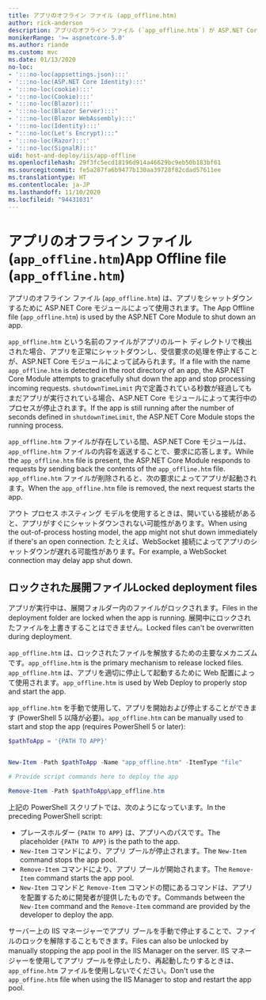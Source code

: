 ```yaml
---
title: アプリのオフライン ファイル (app_offline.htm)
author: rick-anderson
description: アプリのオフライン ファイル (`app_offline.htm`) が ASP.NET Core モジュールでどのように機能するかについて説明します。
monikerRange: '>= aspnetcore-5.0'
ms.author: riande
ms.custom: mvc
ms.date: 01/13/2020
no-loc:
- ':::no-loc(appsettings.json):::'
- ':::no-loc(ASP.NET Core Identity):::'
- ':::no-loc(cookie):::'
- ':::no-loc(Cookie):::'
- ':::no-loc(Blazor):::'
- ':::no-loc(Blazor Server):::'
- ':::no-loc(Blazor WebAssembly):::'
- ':::no-loc(Identity):::'
- ":::no-loc(Let's Encrypt):::"
- ':::no-loc(Razor):::'
- ':::no-loc(SignalR):::'
uid: host-and-deploy/iis/app-offline
ms.openlocfilehash: 29f3fc5ecd18196d914a46629bc9eb50b183bf61
ms.sourcegitcommit: fe5a287fa6b9477b130aa39728f82cdad57611ee
ms.translationtype: HT
ms.contentlocale: ja-JP
ms.lasthandoff: 11/10/2020
ms.locfileid: "94431031"
---
```

# <a name="app-offline-file-app_offlinehtm"></a><span data-ttu-id="70a39-103">アプリのオフライン ファイル (`app_offline.htm`)</span><span class="sxs-lookup"><span data-stu-id="70a39-103">App Offline file (`app_offline.htm`)</span></span>

<span data-ttu-id="70a39-104">アプリのオフライン ファイル (`app_offline.htm`) は、アプリをシャットダウンするために ASP.NET Core モジュールによって使用されます。</span><span class="sxs-lookup"><span data-stu-id="70a39-104">The App Offline file (`app_offline.htm`) is used by the ASP.NET Core Module to shut down an app.</span></span>

<span data-ttu-id="70a39-105">`app_offline.htm` という名前のファイルがアプリのルート ディレクトリで検出された場合、アプリを正常にシャットダウンし、受信要求の処理を停止することが、ASP.NET Core モジュールによって試みられます。</span><span class="sxs-lookup"><span data-stu-id="70a39-105">If a file with the name `app_offline.htm` is detected in the root directory of an app, the ASP.NET Core Module attempts to gracefully shut down the app and stop processing incoming requests.</span></span> <span data-ttu-id="70a39-106">`shutdownTimeLimit` 内で定義されている秒数が経過してもまだアプリが実行されている場合、ASP.NET Core モジュールによって実行中のプロセスが停止されます。</span><span class="sxs-lookup"><span data-stu-id="70a39-106">If the app is still running after the number of seconds defined in `shutdownTimeLimit`, the ASP.NET Core Module stops the running process.</span></span>

<span data-ttu-id="70a39-107">`app_offline.htm` ファイルが存在している間、ASP.NET Core モジュールは、`app_offline.htm` ファイルの内容を返送することで、要求に応答します。</span><span class="sxs-lookup"><span data-stu-id="70a39-107">While the `app_offline.htm` file is present, the ASP.NET Core Module responds to requests by sending back the contents of the `app_offline.htm` file.</span></span> <span data-ttu-id="70a39-108">`app_offline.htm` ファイルが削除されると、次の要求によってアプリが起動されます。</span><span class="sxs-lookup"><span data-stu-id="70a39-108">When the `app_offline.htm` file is removed, the next request starts the app.</span></span>

<span data-ttu-id="70a39-109">アウト プロセス ホスティング モデルを使用するときは、開いている接続があると、アプリがすぐにシャットダウンされない可能性があります。</span><span class="sxs-lookup"><span data-stu-id="70a39-109">When using the out-of-process hosting model, the app might not shut down immediately if there's an open connection.</span></span> <span data-ttu-id="70a39-110">たとえば、WebSocket 接続によってアプリのシャットダウンが遅れる可能性があります。</span><span class="sxs-lookup"><span data-stu-id="70a39-110">For example, a WebSocket connection may delay app shut down.</span></span>

## <a name="locked-deployment-files"></a><span data-ttu-id="70a39-111">ロックされた展開ファイル</span><span class="sxs-lookup"><span data-stu-id="70a39-111">Locked deployment files</span></span>

<span data-ttu-id="70a39-112">アプリが実行中は、展開フォルダー内のファイルがロックされます。</span><span class="sxs-lookup"><span data-stu-id="70a39-112">Files in the deployment folder are locked when the app is running.</span></span> <span data-ttu-id="70a39-113">展開中にロックされたファイルを上書きすることはできません。</span><span class="sxs-lookup"><span data-stu-id="70a39-113">Locked files can't be overwritten during deployment.</span></span>

<span data-ttu-id="70a39-114">`app_offline.htm` は、ロックされたファイルを解放するための主要なメカニズムです。</span><span class="sxs-lookup"><span data-stu-id="70a39-114">`app_offline.htm` is the primary mechanism to release locked files.</span></span> <span data-ttu-id="70a39-115">`app_offline.htm` は、アプリを適切に停止して起動するために Web 配置によって使用されます。</span><span class="sxs-lookup"><span data-stu-id="70a39-115">`app_offline.htm` is used by Web Deploy to properly stop and start the app.</span></span>

<span data-ttu-id="70a39-116">`app_offline.htm` を手動で使用して、アプリを開始および停止することができます (PowerShell 5 以降が必要)。</span><span class="sxs-lookup"><span data-stu-id="70a39-116">`app_offline.htm` can be manually used to start and stop the app (requires PowerShell 5 or later):</span></span>

```powershell
$pathToApp = '{PATH TO APP}'


New-Item -Path $pathToApp -Name "app_offline.htm" -ItemType "file"

# Provide script commands here to deploy the app

Remove-Item -Path $pathToApp\app_offline.htm
```

<span data-ttu-id="70a39-117">上記の PowerShell スクリプトでは、次のようになっています。</span><span class="sxs-lookup"><span data-stu-id="70a39-117">In the preceding PowerShell script:</span></span>

* <span data-ttu-id="70a39-118">プレースホルダー `{PATH TO APP}` は、アプリへのパスです。</span><span class="sxs-lookup"><span data-stu-id="70a39-118">The placeholder `{PATH TO APP}` is the path to the app.</span></span>
* <span data-ttu-id="70a39-119">`New-Item` コマンドにより、アプリ プールが停止されます。</span><span class="sxs-lookup"><span data-stu-id="70a39-119">The `New-Item` command stops the app pool.</span></span>
* <span data-ttu-id="70a39-120">`Remove-Item` コマンドにより、アプリ プールが開始されます。</span><span class="sxs-lookup"><span data-stu-id="70a39-120">The `Remove-Item` command starts the app pool.</span></span>
* <span data-ttu-id="70a39-121">`New-Item` コマンドと `Remove-Item` コマンドの間にあるコマンドは、アプリを配置するために開発者が提供したものです。</span><span class="sxs-lookup"><span data-stu-id="70a39-121">Commands between the `New-Item` command and the `Remove-Item` command are provided by the developer to deploy the app.</span></span>

<span data-ttu-id="70a39-122">サーバー上の IIS マネージャーでアプリ プールを手動で停止することで、ファイルのロックを解除することもできます。</span><span class="sxs-lookup"><span data-stu-id="70a39-122">Files can also be unlocked by manually stopping the app pool in the IIS Manager on the server.</span></span> <span data-ttu-id="70a39-123">IIS マネージャーを使用してアプリ プールを停止したり、再起動したりするときは、`app_offine.htm` ファイルを使用しないでください。</span><span class="sxs-lookup"><span data-stu-id="70a39-123">Don't use the `app_offine.htm` file when using the IIS Manager to stop and restart the app pool.</span></span>
